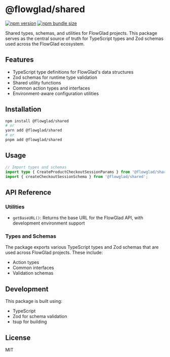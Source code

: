 # @flowglad/shared

[![npm version](https://img.shields.io/npm/v/@flowglad/shared.svg)](https://www.npmjs.com/package/@flowglad/shared)
[![npm bundle size](https://img.shields.io/bundlephobia/min/@flowglad/shared)](https://bundlephobia.com/package/@flowglad/shared)

Shared types, schemas, and utilities for FlowGlad projects. This package serves as the central source of truth for TypeScript types and Zod schemas used across the FlowGlad ecosystem.

## Features

- TypeScript type definitions for FlowGlad's data structures
- Zod schemas for runtime type validation
- Shared utility functions
- Common action types and interfaces
- Environment-aware configuration utilities

## Installation

```bash
npm install @flowglad/shared
# or
yarn add @flowglad/shared
# or
pnpm add @flowglad/shared
```

## Usage

```typescript
// Import types and schemas
import type { CreateProductCheckoutSessionParams } from '@flowglad/shared';
import { createCheckoutSessionSchema } from '@flowglad/shared';
```

## API Reference

### Utilities

- `getBaseURL()`: Returns the base URL for the FlowGlad API, with development environment support

### Types and Schemas

The package exports various TypeScript types and Zod schemas that are used across FlowGlad projects. These include:

- Action types
- Common interfaces
- Validation schemas

## Development

This package is built using:
- TypeScript
- Zod for schema validation
- tsup for building

## License

MIT
